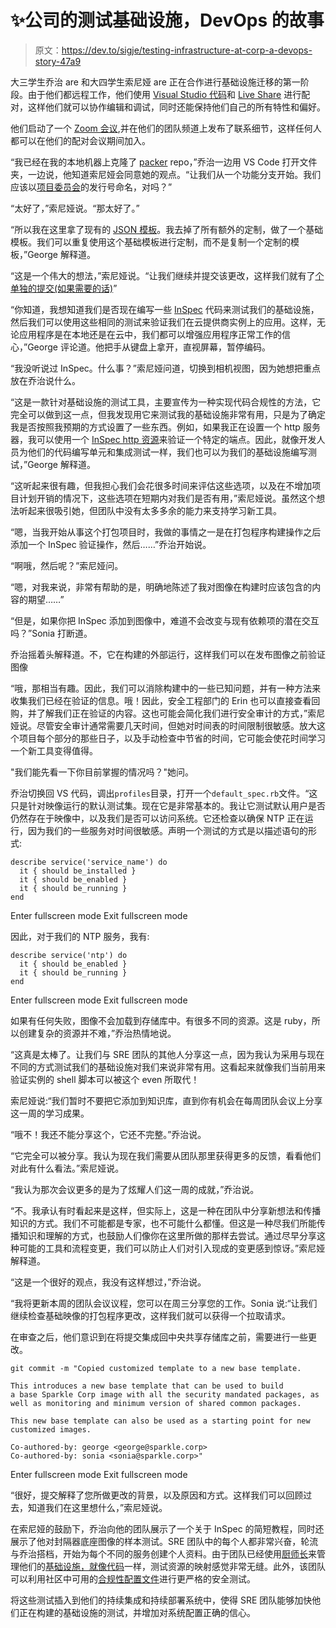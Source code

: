 # ✨公司的测试基础设施，DevOps 的故事

> 原文：<https://dev.to/sigje/testing-infrastructure-at-corp-a-devops-story-47a9>

大三学生乔治 are 和大四学生索尼娅 are 正在合作进行基础设施迁移的第一阶段。由于他们都远程工作，他们使用 [Visual Studio 代码](https://code.visualstudio.com/?WT.mc_id=devto-blog-jedavis)和 [Live Share](https://visualstudio.microsoft.com/services/live-share/?WT.mc_id=devto-blog-jedavis) 进行配对，这样他们就可以协作编辑和调试，同时还能保持他们自己的所有特性和偏好。

他们启动了一个 [Zoom 会议](https://support.zoom.us/hc/en-us/categories/200101697),并在他们的团队频道上发布了联系细节，这样任何人都可以在他们的配对会议期间加入。

“我已经在我的本地机器上克隆了 [packer](https://www.packer.io/) repo，”乔治一边用 VS Code 打开文件夹，一边说，他知道索尼娅会同意她的观点。“让我们从一个功能分支开始。我们应该以[项目委员会](https://help.github.com/en/articles/about-project-boards)的发行号命名，对吗？”

“太好了，”索尼娅说。“那太好了。”

“所以我在这里拿了现有的 [JSON 模板](https://www.packer.io/docs/templates/index.html)。我去掉了所有额外的定制，做了一个基础模板。我们可以重复使用这个基础模板进行定制，而不是复制一个定制的模板，”George 解释道。

“这是一个伟大的想法，”索尼娅说。“让我们继续并提交该更改，这样我们就有了[个单独的提交(如果需要的话)](https://www.atlassian.com/git/tutorials/cherry-pick)”

“你知道，我想知道我们是否现在编写一些 [InSpec](https://www.inspec.io/) 代码来测试我们的基础设施，然后我们可以使用这些相同的测试来验证我们在云提供商实例上的应用。这样，无论应用程序是在本地还是在云中，我们都可以增强应用程序正常工作的信心，”George 评论道。他把手从键盘上拿开，直视屏幕，暂停编码。

“我没听说过 InSpec。什么事？”索尼娅问道，切换到相机视图，因为她想把重点放在乔治说什么。

“这是一款针对基础设施的测试工具，主要宣传为一种实现代码合规性的方法，它完全可以做到这一点，但我发现用它来测试我的基础设施非常有用，只是为了确定我是否按照我预期的方式设置了一些东西。例如，如果我正在设置一个 http 服务器，我可以使用一个 [InSpec http 资源](https://www.inspec.io/docs/reference/resources/http/)来验证一个特定的端点。因此，就像开发人员为他们的代码编写单元和集成测试一样，我们也可以为我们的基础设施编写测试，”George 解释道。

“这听起来很有趣，但我担心我们会花很多时间来评估这些选项，以及在不增加项目计划开销的情况下，这些选项在短期内对我们是否有用，”索尼娅说。虽然这个想法听起来很吸引她，但团队中没有太多多余的能力来支持学习新工具。

“嗯，当我开始从事这个打包项目时，我做的事情之一是在打包程序构建操作之后添加一个 InSpec 验证操作，然后……”乔治开始说。

“啊哦，然后呢？”索尼娅问。

“嗯，对我来说，非常有帮助的是，明确地陈述了我对图像在构建时应该包含的内容的期望……”

“但是，如果你把 InSpec 添加到图像中，难道不会改变与现有依赖项的潜在交互吗？”Sonia 打断道。

乔治摇着头解释道。不，它在构建的外部运行，这样我们可以在发布图像之前验证图像

“哦，那相当有趣。因此，我们可以消除构建中的一些已知问题，并有一种方法来收集我们已经在验证的信息。哦！因此，安全工程部门的 Erin 也可以直接查看回购，并了解我们正在验证的内容。这也可能会简化我们进行安全审计的方式，”索尼娅说。尽管安全审计通常需要几天时间，但她对时间表的时间限制很敏感。放大这个项目每个部分的那些日子，以及手动检查中节省的时间，它可能会使花时间学习一个新工具变得值得。

"我们能先看一下你目前掌握的情况吗？"她问。

乔治切换回 VS 代码，调出`profiles`目录，打开一个`default_spec.rb`文件。“这只是针对映像运行的默认测试集。现在它是非常基本的。我让它测试默认用户是否仍然存在于映像中，以及我们是否可以访问系统。它还检查以确保 NTP 正在运行，因为我们的一些服务对时间很敏感。声明一个测试的方式是以描述语句的形式:

```
describe service('service_name') do
  it { should be_installed }
  it { should be_enabled }
  it { should be_running }
end 
```

Enter fullscreen mode Exit fullscreen mode

因此，对于我们的 NTP 服务，我有:

```
describe service('ntp') do
  it { should be_enabled }
  it { should be_running }
end 
```

Enter fullscreen mode Exit fullscreen mode

如果有任何失败，图像不会加载到存储库中。有很多不同的资源。这是 ruby，所以创建复杂的资源并不难，”乔治热情地说。

“这真是太棒了。让我们与 SRE 团队的其他人分享这一点，因为我认为采用与现在不同的方式测试我们的基础设施对我们来说非常有用。这看起来就像我们当前用来验证实例的 shell 脚本可以被这个 even 所取代！

索尼娅说:“我们暂时不要把它添加到知识库，直到你有机会在每周团队会议上分享这一周的学习成果。

“哦不！我还不能分享这个，它还不完整。”乔治说。

“它完全可以被分享。我认为现在我们需要从团队那里获得更多的反馈，看看他们对此有什么看法。”索尼娅说。

“我认为那次会议更多的是为了炫耀人们这一周的成就，”乔治说。

“不。我承认有时看起来是这样，但实际上，这是一种在团队中分享新想法和传播知识的方式。我们不可能都是专家，也不可能什么都懂。但这是一种尽我们所能传播知识和理解的方式，也鼓励人们像你在这里所做的那样去尝试。通过尽早分享这种可能的工具和流程变更，我们可以防止人们对引入现成的变更感到惊讶。”索尼娅解释道。

“这是一个很好的观点，我没有这样想过，”乔治说。

“我将更新本周的团队会议议程，您可以在周三分享您的工作。Sonia 说:“让我们继续检查基础映像的打包程序更改，这样我们就可以获得一个拉取请求。

在审查之后，他们意识到在将提交集成回中央共享存储库之前，需要进行一些更改。

```
git commit -m "Copied customized template to a new base template.

This introduces a new base template that can be used to build 
a base Sparkle Corp image with all the security mandated packages, as well as monitoring and minimum version of shared common packages.

This new base template can also be used as a starting point for new customized images.

Co-authored-by: george <george@sparkle.corp>
Co-authored-by: sonia <sonia@sparkle.corp>" 
```

Enter fullscreen mode Exit fullscreen mode

“很好，提交解释了您所做更改的背景，以及原因和方式。这样我们可以回顾过去，知道我们在这里想什么，”索尼娅说。

在索尼娅的鼓励下，乔治向他的团队展示了一个关于 InSpec 的简短教程，同时还展示了他对封隔器底座图像的样本测试。SRE 团队中的每个人都非常兴奋，轮流与乔治搭档，开始为每个不同的服务创建个人资料。由于团队已经使用[厨师长](https://docs.chef.io/chef_overview.html)来管理他们的[基础设施，就像代码](https://docs.microsoft.com/en-us/azure/devops/learn/what-is-infrastructure-as-code/?WT.mc_id=devto-blog-jedavis)一样，测试资源的映射感觉非常无缝。此外，该团队可以利用社区中可用的[合规性配置文件](https://supermarket.chef.io/tools?type=compliance_profile)进行更严格的安全测试。

将这些测试插入到他们的持续集成和持续部署系统中，使得 SRE 团队能够加快他们正在构建的基础设施的测试，并增加对系统配置正确的信心。